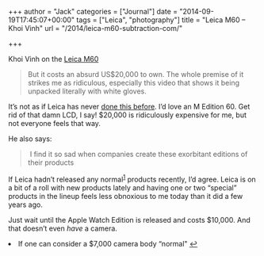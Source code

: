 +++
author = "Jack"
categories = ["Journal"]
date = "2014-09-19T17:45:07+00:00"
tags = ["Leica", "photography"]
title = "Leica M60 – Khoi Vinh"
url = "/2014/leica-m60-subtraction-com/"

+++

Khoi Vinh on the [Leica M60][1]

> But it costs an absurd US$20,000 to own. The whole premise of it strikes me as ridiculous, especially this video that shows it being unpacked literally with white gloves. 

It’s not as if Leica has never [done this before][2]. I’d love an M Edition 60. Get rid of that damn LCD, I say! $20,000 is ridiculously expensive for me, but not everyone feels that way.

He also says:

>  I find it so sad when companies create these exorbitant editions of their products 

If Leica hadn’t released any normal<sup id="fnref-3700-normal"><a href="#fn-3700-normal" rel="footnote">1</a></sup> products recently, I’d agree. Leica is on a bit of a roll with new products lately and having one or two “special” products in the lineup feels less obnoxious to me today than it did a few years ago.

Just wait until the Apple Watch Edition is released and costs $10,000. And that doesn’t even _have_ a camera.

<li id="fn-3700-normal">
  If one can consider a $7,000 camera body “normal"&#160;<a href="#fnref-3700-normal" rev="footnote">&#8617;</a> </fn></footnotes>

 [1]: http://www.subtraction.com/2014/09/16/leica-m60/
 [2]: http://www.imaging-resource.com/news/2012/06/08/the-new-50000-limited-edition-hermes-leica-m9-p-sometimes-beauty-is-only-sk